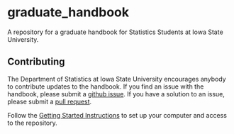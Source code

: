 # graduate_handbook

A repository for a graduate handbook for Statistics Students at Iowa State 
University. 

## Contributing

The Department of Statistics at Iowa State University encourages anybody to 
contribute updates to the handbook. 
If you find an issue with the handbook, 
please submit a [github issue](https://github.com/isustatistics/graduate_handbook/issues).
If you have a solution to an issue, 
please submit a [pull request](https://github.com/isustatistics/graduate_handbook/pulls). 

Follow the [Getting Started Instructions](GETTING_STARTED.md)
to set up your computer and access to the repository.